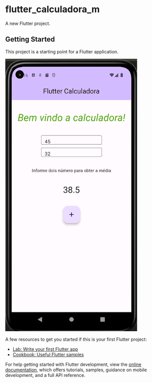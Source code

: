 # flutter_calculadora_m

A new Flutter project.

## Getting Started

This project is a starting point for a Flutter application.

<img src="lib/assets/img/app_calculadora.png">

A few resources to get you started if this is your first Flutter project:

- [Lab: Write your first Flutter app](https://docs.flutter.dev/get-started/codelab)
- [Cookbook: Useful Flutter samples](https://docs.flutter.dev/cookbook)

For help getting started with Flutter development, view the
[online documentation](https://docs.flutter.dev/), which offers tutorials,
samples, guidance on mobile development, and a full API reference.
